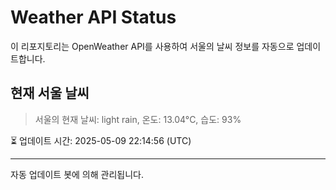 
# Weather API Status

이 리포지토리는 OpenWeather API를 사용하여 서울의 날씨 정보를 자동으로 업데이트합니다.

## 현재 서울 날씨
> 서울의 현재 날씨: light rain, 온도: 13.04°C, 습도: 93%

⏳ 업데이트 시간: 2025-05-09 22:14:56 (UTC)

---
자동 업데이트 봇에 의해 관리됩니다.
